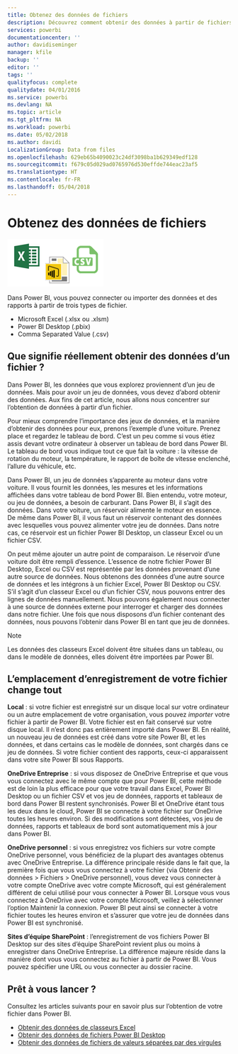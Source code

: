```yaml
---
title: Obtenez des données de fichiers
description: Découvrez comment obtenir des données à partir de fichiers Excel, Power BI Desktop et CSV dans Power BI
services: powerbi
documentationcenter: ''
author: davidiseminger
manager: kfile
backup: ''
editor: ''
tags: ''
qualityfocus: complete
qualitydate: 04/01/2016
ms.service: powerbi
ms.devlang: NA
ms.topic: article
ms.tgt_pltfrm: NA
ms.workload: powerbi
ms.date: 05/02/2018
ms.author: davidi
LocalizationGroup: Data from files
ms.openlocfilehash: 629eb65b4090023c24df3098ba1b629349edf128
ms.sourcegitcommit: f679c05d029ad0765976d530effde744eac23af5
ms.translationtype: HT
ms.contentlocale: fr-FR
ms.lasthandoff: 05/04/2018
---
```

# <a name="get-data-from-files"></a>Obtenez des données de fichiers
![](media/service-get-data-from-files/file_icons.png)

Dans Power BI, vous pouvez connecter ou importer des données et des rapports à partir de trois types de fichier.

* Microsoft Excel (.xlsx ou .xlsm)
* Power BI Desktop (.pbix)
* Comma Separated Value (.csv)

## <a name="what-does-get-data-from-a-file-really-mean"></a>Que signifie réellement obtenir des données d’un fichier ?
Dans Power BI, les données que vous explorez proviennent d’un jeu de données. Mais pour avoir un jeu de données, vous devez d’abord obtenir des données. Aux fins de cet article, nous allons nous concentrer sur l’obtention de données à partir d’un fichier.

Pour mieux comprendre l’importance des jeux de données, et la manière d’obtenir des données pour eux, prenons l’exemple d’une voiture. Prenez place et regardez le tableau de bord. C’est un peu comme si vous étiez assis devant votre ordinateur à observer un tableau de bord dans Power BI. Le tableau de bord vous indique tout ce que fait la voiture : la vitesse de rotation du moteur, la température, le rapport de boîte de vitesse enclenché, l’allure du véhicule, etc.

Dans Power BI, un jeu de données s’apparente au moteur dans votre voiture. Il vous fournit les données, les mesures et les informations affichées dans votre tableau de bord Power BI. Bien entendu, votre moteur, ou jeu de données, a besoin de carburant. Dans Power BI, il s’agit des données. Dans votre voiture, un réservoir alimente le moteur en essence. De même dans Power BI, il vous faut un réservoir contenant des données avec lesquelles vous pouvez alimenter votre jeu de données. Dans notre cas, ce réservoir est un fichier Power BI Desktop, un classeur Excel ou un fichier CSV.

On peut même ajouter un autre point de comparaison. Le réservoir d’une voiture doit être rempli d’essence. L’essence de notre fichier Power BI Desktop, Excel ou CSV est représentée par les données provenant d’une autre source de données. Nous obtenons des données d’une autre source de données et les intégrons à un fichier Excel, Power BI Desktop ou CSV. S’il s’agit d’un classeur Excel ou d’un fichier CSV, nous pouvons entrer des lignes de données manuellement. Nous pouvons également nous connecter à une source de données externe pour interroger et charger des données dans notre fichier. Une fois que nous disposons d’un fichier contenant des données, nous pouvons l’obtenir dans Power BI en tant que jeu de données.

> [!NOTE]
> Les données des classeurs Excel doivent être situées dans un tableau, ou dans le modèle de données, elles doivent être importées par Power BI.
> 
> 

## <a name="where-your-file-is-saved-makes-a-difference"></a>L’emplacement d’enregistrement de votre fichier change tout
**Local** : si votre fichier est enregistré sur un disque local sur votre ordinateur ou un autre emplacement de votre organisation, vous pouvez *importer* votre fichier à partir de Power BI. Votre fichier est en fait conservé sur votre disque local. Il n’est donc pas entièrement importé dans Power BI. En réalité, un nouveau jeu de données est créé dans votre site Power BI, et les données, et dans certains cas le modèle de données, sont chargés dans ce jeu de données. Si votre fichier contient des rapports, ceux-ci apparaissent dans votre site Power BI sous Rapports.

**OneDrive Entreprise** : si vous disposez de OneDrive Entreprise et que vous vous connectez avec le même compte que pour Power BI, cette méthode est de loin la plus efficace pour que votre travail dans Excel, Power BI Desktop ou un fichier CSV et vos jeu de données, rapports et tableaux de bord dans Power BI restent synchronisés. Power BI et OneDrive étant tous les deux dans le cloud, Power BI se connecte à votre fichier sur OneDrive toutes les heures environ. Si des modifications sont détectées, vos jeu de données, rapports et tableaux de bord sont automatiquement mis à jour dans Power BI.

**OneDrive personnel** : si vous enregistrez vos fichiers sur votre compte OneDrive personnel, vous bénéficiez de la plupart des avantages obtenus avec OneDrive Entreprise. La différence principale réside dans le fait que, la première fois que vous vous connectez à votre fichier (via Obtenir des données > Fichiers > OneDrive personnel), vous devez vous connecter à votre compte OneDrive avec votre compte Microsoft, qui est généralement différent de celui utilisé pour vous connecter à Power BI. Lorsque vous vous connectez à OneDrive avec votre compte Microsoft, veillez à sélectionner l’option Maintenir la connexion. Power BI peut ainsi se connecter à votre fichier toutes les heures environ et s’assurer que votre jeu de données dans Power BI est synchronisé.

**Sites d’équipe SharePoint** : l’enregistrement de vos fichiers Power BI Desktop sur des sites d’équipe SharePoint revient plus ou moins à enregistrer dans OneDrive Entreprise. La différence majeure réside dans la manière dont vous vous connectez au fichier à partir de Power BI. Vous pouvez spécifier une URL ou vous connecter au dossier racine.

## <a name="ready-to-get-started"></a>Prêt à vous lancer ?
Consultez les articles suivants pour en savoir plus sur l’obtention de votre fichier dans Power BI.

* [Obtenir des données de classeurs Excel](service-excel-workbook-files.md)
* [Obtenir des données de fichiers Power BI Desktop](service-desktop-files.md)
* [Obtenir des données de fichiers de valeurs séparées par des virgules](service-comma-separated-value-files.md)


